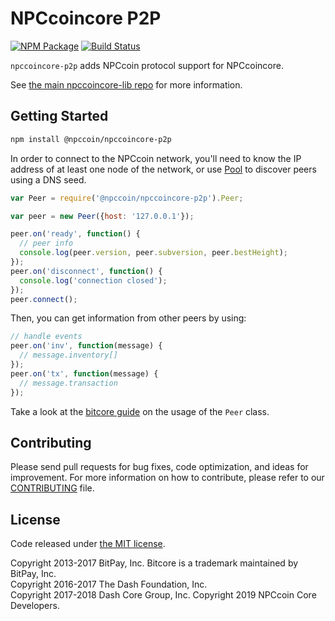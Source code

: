 NPCcoincore P2P
=======

[![NPM Package](https://img.shields.io/npm/v/@npccoin/npccoincore-p2p.svg?style=flat-square)](https://www.npmjs.org/package/@npccoin/npccoincore-p2p)
[![Build Status](https://img.shields.io/travis/com/npccoin/npccoincore-p2p.svg?branch=master&style=flat-square)](https://travis-ci.com/npccoin/npccoincore-p2p)

`npccoincore-p2p` adds NPCcoin protocol support for NPCcoincore.

See [the main npccoincore-lib repo](https://github.com/npccoin/npccoincore-lib) for more information.

## Getting Started

```sh
npm install @npccoin/npccoincore-p2p
```
In order to connect to the NPCcoin network, you'll need to know the IP address of at least one node of the network, or use [Pool](/docs/pool.md) to discover peers using a DNS seed.

```javascript
var Peer = require('@npccoin/npccoincore-p2p').Peer;

var peer = new Peer({host: '127.0.0.1'});

peer.on('ready', function() {
  // peer info
  console.log(peer.version, peer.subversion, peer.bestHeight);
});
peer.on('disconnect', function() {
  console.log('connection closed');
});
peer.connect();
```

Then, you can get information from other peers by using:

```javascript
// handle events
peer.on('inv', function(message) {
  // message.inventory[]
});
peer.on('tx', function(message) {
  // message.transaction
});
```

Take a look at the [bitcore guide](http://bitcore.io/guide/peer.html) on the usage of the `Peer` class.

## Contributing

Please send pull requests for bug fixes, code optimization, and ideas for improvement. For more information on how to contribute, please refer to our [CONTRIBUTING](https://github.com/npccoin/npccoincore-p2p/blob/master/CONTRIBUTING.md) file.

## License

Code released under [the MIT license](https://github.com/npccoin/npccoincore/blob/master/LICENSE).

Copyright 2013-2017 BitPay, Inc. Bitcore is a trademark maintained by BitPay, Inc.  
Copyright 2016-2017 The Dash Foundation, Inc.  
Copyright 2017-2018 Dash Core Group, Inc. 
Copyright 2019 NPCcoin Core Developers. 
